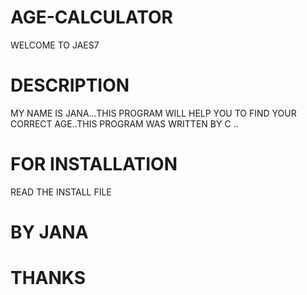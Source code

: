 # AGE-CALCULATOR
WELCOME TO JAES7  
# DESCRIPTION
 MY NAME IS JANA...THIS PROGRAM WILL HELP YOU TO FIND YOUR CORRECT AGE..THIS PROGRAM WAS WRITTEN BY C ..
 # FOR INSTALLATION
 READ THE INSTALL FILE
 # BY JANA
 # THANKS
